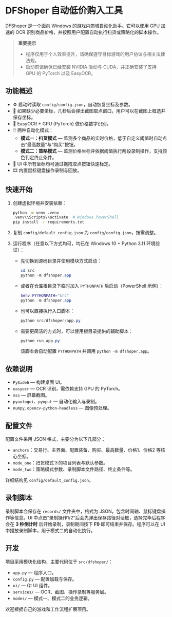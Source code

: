 # DFShoper 自动低价购入工具

DFShoper 是一个面向 Windows 的游戏内商城自动化助手。它可以使用 GPU 加速的 OCR 识别商品价格，并按照用户配置自动执行扫货或策略化的脚本操作。

> **重要提示**
> - 程序仅用于个人效率提升，请确保遵守目标游戏的用户协议与相关法律法规。
> - 启动前请确保已经安装 NVIDIA 驱动与 CUDA，并正确安装了支持 GPU 的 PyTorch 以及 EasyOCR。

## 功能概述

- ⚙️ 启动时读取 `config/config.json`，自动恢复坐标及参数。
- 📸 如果缺少必要坐标，几秒后会弹出截图取点窗口，用户可以在截图上框选并保存坐标。
- 🧠 EasyOCR + GPU (PyTorch) 做价格数字识别。
- 🖱️ 两种自动化模式：
  - **模式一：扫货模式** — 监测多个商品的实时价格，低于自定义阈值时自动点击“最高数量”与“购买”按钮。
  - **模式二：策略模式** — 监测价格坐标并依据阈值执行两段录制操作，支持颜色判定终止条件。
- 🎯 UI 中所有坐标均可通过拖拽取点按钮快速标定。
- 🎞️ 内置鼠标键盘操作录制与回放。

## 快速开始

1. 创建虚拟环境并安装依赖：

   ```bash
   python -m venv .venv
   .venv\\Scripts\\activate  # Windows PowerShell
   pip install -r requirements.txt
   ```

2. 复制 `config/default_config.json` 为 `config/config.json`，按需调整。
3. 运行程序（任意以下方式均可，均已在 Windows 10 + Python 3.11 环境验证）：

   - 先切换到源码目录并使用模块方式启动：

     ```powershell
     cd src
     python -m dfshoper.app
     ```

   - 或者在仓库根目录下临时加入 `PYTHONPATH` 后启动（PowerShell 示例）：

     ```powershell
     $env:PYTHONPATH="src"
     python -m dfshoper.app
     ```

   - 也可以直接执行入口脚本：

     ```powershell
     python src/dfshoper/app.py
     ```

   - 需要更简洁的方式时，可以使用根目录提供的辅助脚本：

     ```powershell
     python run_app.py
     ```

     该脚本会自动配置 `PYTHONPATH` 并调用 `python -m dfshoper.app`。

## 依赖说明

- `PySide6` — 构建桌面 UI。
- `easyocr` — OCR 识别，需依赖支持 GPU 的 PyTorch。
- `mss` — 屏幕截图。
- `pyautogui`、`pynput` — 自动化输入与录制。
- `numpy`, `opencv-python-headless` — 图像预处理。

## 配置文件

配置文件采用 JSON 格式，主要分为以下几部分：

- `anchors`：交易行、主界面、配置装备、购买、最高数量、价格1、价格2 等核心坐标。
- `mode_one`：扫货模式下的项目列表与默认参数。
- `mode_two`：策略模式参数、录制脚本文件路径、终止条件等。

详细结构见 `config/default_config.json`。

## 录制脚本

录制脚本会保存在 `records/` 文件夹中，格式为 JSON，包含时间轴、鼠标键盘操作等信息。UI 中点击“录制操作1/2”后会先弹出保存路径对话框，选择完毕后程序会在 **3 秒倒计时** 后开始录制，录制期间按下 **F9** 即可结束并保存。程序可以在 UI 中播放录制脚本，用于模式二的自动化执行。

## 开发

项目采用模块化结构，主要代码位于 `src/dfshoper/`：

- `app.py` — 程序入口。
- `config.py` — 配置加载与保存。
- `ui/` — Qt UI 组件。
- `services/` — OCR、截图、操作录制等服务层。
- `modes/` — 模式一、模式二的业务逻辑。

欢迎根据自己的游戏和工作流程扩展项目。

